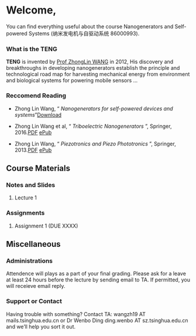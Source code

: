 # Welcome,

You can find everything useful about the course Nanogenerators and Self-powered Systems (纳米发电机与自驱动系统 86000993).

### What is the TENG

**TENG** is invented by [Prof ZhongLin WANG](http://www.nanoscience.gatech.edu/group/Current%20Members/Group%20Leader/Zhong%20Lin%20Wang.php) in 2012, His discovery and breakthroughs in developing nanogenerators establish the principle and technological road map for harvesting mechanical energy from environment and biological systems for powering mobile sensors ...

### Reccomend Reading

- Zhong Lin Wang, “ _Nanogenerators for self-powered devices and systems_”[Download](https://smartech.gatech.edu/handle/1853/39262)

- Zhong Lin Wang et al, “ _Triboelectric Nanogenerators_ ”,  Springer, 2016.[PDF](https://cloud.tsinghua.edu.cn/f/2af5baf37ef14af68432/?dl=1) [ePub](https://cloud.tsinghua.edu.cn/f/8d917eb044c241e19867/?dl=1)

- Zhong Lin Wang, “ _Piezotronics and Piezo Phototronics_ ”,  Springer, 2013.[PDF](https://cloud.tsinghua.edu.cn/f/84cba97b3b234cdf9fa8/?dl=1) [ePub](https://cloud.tsinghua.edu.cn/f/fc3817946ec548168f9a/?dl=1)

## Course Materials

### Notes and Slides

1. Lecture 1

### Assignments

1. Assignment 1 (DUE XXXX)

## Miscellaneous

### Administrations

Attendence will plays as a part of your final grading. Please ask for a leave at least 24 hours before the lecture by sending email to TA. If permitted, you will receieve email reply.

### Support or Contact

Having trouble with something? 
Contact TA: wangzh19 AT mails.tsinghua.edu.cn or Dr Wenbo Ding  ding.wenbo AT sz.tsinghua.edu.cn  and we’ll help you sort it out.
